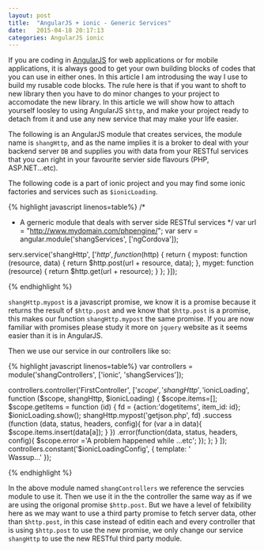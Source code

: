 ```yaml
---
layout: post
title:  "AngularJS + ionic - Generic Services"
date:   2015-04-18 20:17:13
categories: AngularJS ionic
---
```


If you are coding in [AngularJS][] for web applications or for mobile applications, it is always good to get your own building blocks of codes that you can use in either ones. In this article I am introdusing the way I use to build my rusable code blocks. The rule here is that if you want to shoft to new library then you have to do minor changes to your project to accomodate the new library. In this article we will show how to attach yourself loosley to using AngularJS `$http`, and make your project ready to detach from it and use any new service that may make your life easier.  

The following is an AngularJS module that creates services, the module name is `shangHttp`, and as the name implies it is a broker to deal with your backend server `DB` and supplies you with data from your RESTful services that you can right in your favourite servier side flavours (PHP, ASP.NET...etc).

The following code is a part of ionic project and you may find some ionic factories and services such as `$ionicLoading`.


{% highlight javascript linenos=table%}
/* 
* A gerneric module that deals with server side RESTful services
*/
var url = "http://www.mydomain.com/phpengine/";
var serv = angular.module('shangServices', ['ngCordova']);

serv.service('shangHttp', ['$http', function ($http) {
	return {
		mypost: function (resource, data) {
		return $http.post(url + resource, data);
	},
		myget: function (resource) {
		return $http.get(url + resource);
	}
	};
}]);

{% endhighlight %}

`shangHttp.mypost` is a javascript promise, we know it is a promise because it returns the result of `$http.post` and we know that `$http.post` is a promise, this makes our function `shangHttp.mypost` the same promise. If you are now familiar with promises please study it more on `jquery` website as it seems easier than it is in AngularJS.

Then we use our service in our controllers like so:

{% highlight javascript linenos=table%}
var controllers = module('shangControllers', ['ionic', 'shangServices']);
 
controllers.controller('FirstController', ['$scope', 'shangHttp','$ionicLoading', function ($scope, shangHttp, $ionicLoading) {
	$scope.items=[];
	$scope.getItems = function (id) {
		fd = {action:'dogetitems', item_id: id};
		$ionicLoading.show();
		shangHttp.mypost('getjson.php', fd)
			.success (function (data, status, headers, config){
				for (var a in data){
					$scope.items.insert(data[a]);
				}
			})
			.error(function(data, status, headers, config){
				$scope.error ='A problem happened while ...etc';
			});
	};
}
]);
controllers.constant('$ionicLoadingConfig', {
    template: '<i class="icon ion-load-c"></i><br/>Wassup...'
});

{% endhighlight %}

In the above module named `shangControllers` we reference the servcies module to use it. Then we use it in the the controller the same way as if we are using the origonal promise `$http.post`. But we have a level of felxibility here as we may want to use a third party promise to fetch server data, other than `$http.post`, in this case instead of editin each and every controller that is using `$http.post`  to use the new promise, we only change our service `shangHttp` to use the new RESTful third party module.


[ionic]:      	http://ionicframework.com
[angularjs]:  	http://angularjs.org/
